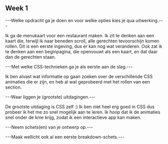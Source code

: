 
## Week 1 ##

---Welke opdracht ga je doen en voor welke opties kies je qua uitwerking.---

Ik ga de menukaart voor een restaurant maken. Ik zit te denken aan een kaart die, terwijl ik naar beneden scroll,
alle gerechten tevoorschijn komen rollen. Dit is een eerste ingeving, dus er kan nog wat veranderen.
Ook zat ik te denken aan een beginpagina, die openvouwt als een kaart, en dat daar dan de gerechten staan.

---Met welke CSS-technieken ga je als eerste aan de slag.---

Ik ben alvast wat informatie op gaan zoeken over de verschillende CSS animaties die er zijn, en heb al wat
geprobeerd met het rollen van een section.

---Waar liggen je (grootste) uitdagingen.---

De grootste uitdaging is CSS zelf :)
Ik ben niet heel erg goed in CSS dus probeer ik het me zo snel mogelijk aan te leren.
Ik hoop dat ik de animaties snel onder de knie krijg, zodat ik een interactieve app kan maken.

---Neem schets(en) van je ontwerp op.---


---Maak wellicht ook al een eerste breakdown-schets.---
